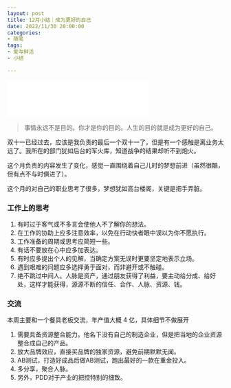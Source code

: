 ```yaml
---
layout: post
title: 12月小结｜成为更好的自己
date: 2022/11/30 20:00:00
categories:
- 随笔
tags:
- 爱与鲜活
- 小结

---
```


<iframe frameborder="no" border="0" marginwidth="0" marginheight="0" width=330 height=86 src="//music.163.com/outchain/player?type=2&id=1813960297&auto=1&height=66"></iframe>

> 事情永远不是目的。你才是你的目的。人生的目的就是成为更好的自己。

双十一已经过去，应该是我负责的最后一个双十一了，但是有一个感触是离业务太远了。我所在的部门犹如后台的军火库，知道战争的结果却听不到炮火。

这个月负责的内容发生了变化，感觉一直围绕着自己儿时的梦想前进（虽然很酷，但有点不与时俱进了）。

这个月的对自己的职业思考了很多，梦想犹如高台楼阁，关键是把手弄脏。

### 工作上的思考

1. 有时过于客气或不多言会使他人不了解你的想法。  
2. 在工作的协助上应多注意效率，以免在行动快者眼中误以为你不愿执行。  
3. 工作准备的周期或思考应简短一些。  
4. 有话不要放在心中应多加表达。  
5. 有时应多提出个人的见解，当确定方案无误时更要坚定地表示立场。  
6. 遇到艰难的问题应多选择勇于面对，而非避开或不触碰。  
7. 绝不跳过中间人。人脉是资产，通过朋友获得了利益，要主动给分成、给好处，这样才能获得，源源不断的信任、合作、人脉、资源、钱。

### 交流

本周主要和一个餐具老板交流，年产值大概 4 亿，具体细节不做展开
1. 需要具备资源整合能力。他名下没有自己的制造企业，但是把当地的企业资源整合成自己的产品。
2. 放大品牌效应，直接买品牌的独家资源，避免前期默默无闻。
3. AB测试，打造好成品后做AB测试，跑出最好的一款在重金投入。
4. 多分享，聚合人脉。
5. 另外，PDD对于产业的把控特别的细致。
